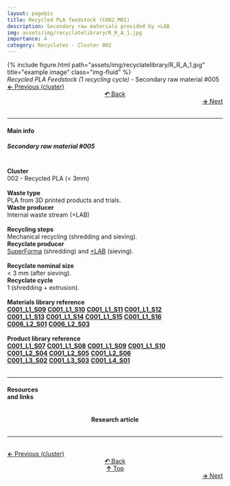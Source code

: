 ```yaml
---
layout: pagebis
title: Recycled PLA feedstock (C002_M01)
description: Secondary raw materials provided by +LAB
img: assets/img/recyclatelibrary/R_R_A_1.jpg
importance: 4
category: Recyclates - Cluster 002
---
```

<div class="row">
    <div class="col-sm mt-3 mt-md-0">
        {% include figure.html path="assets/img/recyclatelibrary/R_R_A_1.jpg" title="example image" class="img-fluid" %}
    </div>
</div>
<div class="caption">
    <i>Recycled PLA Feedstock (1 recycling cycle)</i> - Secondary raw material #005
</div>

<div class="row justify-content-sm-center">
    <div class="col-sm-4 mt-3 mt-md-0" style="text-align:left">
      <a href="/projects/RecLi_C001_M04/" target="_self"><b>←</b> Previous (cluster)</a>
    </div>
    <div class="col-sm-4 mt-3 mt-md-0" style="text-align:center">
  <a href="/recyclatelibrary/" target="_self"><b>↶</b> Back</a>
    </div>
    <div class="col-sm-4 mt-3 mt-md-0" style="text-align:right">
        <td align="right"><a href="/projects/RecLi_C002_M02/" target="_self"><b>→</b> Next</a></td>
    </div>
</div>
<br>

<hr>
<h4><b>Main info</b></h4>
<h5>Secondary raw material #005</h5>

<br>

<div class="row justify-content-sm-left">
    <div class="col-sm-3 mt-3 mt-md-0" style="text-align:left">
        <b>Cluster</b>
    </div>
    <div class="col-sm-9 mt-3 mt-md-0" style="text-align:left">
        002 - Recycled PLA (< 3mm)
    </div>
</div>
<br>

<div class="row justify-content-sm-left">
    <div class="col-sm-3 mt-3 mt-md-0" style="text-align:left">
        <b>Waste type</b>
    </div>
    <div class="col-sm-9 mt-3 mt-md-0" style="text-align:left">
        PLA from 3D printed products and trials.
    </div>
</div>
<div class="row justify-content-sm-left">
    <div class="col-sm-3 mt-3 mt-md-0" style="text-align:left">
        <b>Waste producer</b>
    </div>
    <div class="col-sm-9 mt-3 mt-md-0" style="text-align:left">
        Internal waste stream (+LAB)
    </div>
</div>
<br>

<div class="row justify-content-sm-left">
    <div class="col-sm-3 mt-3 mt-md-0" style="text-align:left">
        <b>Recycling steps</b>
    </div>
    <div class="col-sm-9 mt-3 mt-md-0" style="text-align:left">
        Mechanical recycling (shredding and sieving).
    </div>
</div>
<div class="row justify-content-sm-left">
    <div class="col-sm-3 mt-3 mt-md-0" style="text-align:left">
        <b>Recyclate producer</b>
    </div>
    <div class="col-sm-9 mt-3 mt-md-0" style="text-align:left">
        <a href="https://superforma.xyz/">SuperForma</a> (shredding) and <a href="http://piulab.it">+LAB</a> (sieving).
    </div>
</div>
<br>

<div class="row justify-content-sm-left">
    <div class="col-sm-3 mt-3 mt-md-0" style="text-align:left">
        <b>Recyclate nominal size</b>
    </div>
    <div class="col-sm-9 mt-3 mt-md-0" style="text-align:left">
        < 3 mm (after sieving).
    </div>
</div>
<div class="row justify-content-sm-left">
    <div class="col-sm-3 mt-3 mt-md-0" style="text-align:left">
        <b>Recyclate cycle</b>
    </div>
    <div class="col-sm-9 mt-3 mt-md-0" style="text-align:left">
        1 (shredding + extrusion).
    </div>
</div>
<br>

<div class="row justify-content-sm-left">
    <div class="col-sm-3 mt-3 mt-md-0" style="text-align:left">
        <b>Materials library reference</b>
    </div>
    <div class="col-sm-9 mt-3 mt-md-0" style="text-align:left">
        <a href="/projects/MatLi_C001_L1_S09/" target="_blank" title="Recyclate sample"><i class='fas fa-square' style='font-size:1rem'></i> <b>C001_L1_S09</b></a> <a href="/projects/MatLi_C001_L1_S10/" target="_blank" title="Recyclate sample"><i class='fas fa-square' style='font-size:1rem'></i> <b>C001_L1_S10</b></a> <a href="/projects/MatLi_C001_L1_S11/" target="_blank" title="Recyclate sample"><i class='fas fa-square' style='font-size:1rem'></i> <b>C001_L1_S11</b></a> <a href="/projects/MatLi_C001_L1_S12/" target="_blank" title="Recyclate sample"><i class='fas fa-square' style='font-size:1rem'></i> <b>C001_L1_S12</b></a> <br>
        <a href="/projects/MatLi_C001_L1_S13/" target="_blank" title="Recyclate sample"><i class='fas fa-square' style='font-size:1rem'></i> <b>C001_L1_S13</b></a> <a href="/projects/MatLi_C001_L1_S14/" target="_blank" title="Recyclate sample"><i class='fas fa-square' style='font-size:1rem'></i> <b>C001_L1_S14</b></a> <a href="/projects/MatLi_C001_L1_S15/" target="_blank" title="Recyclate sample"><i class='fas fa-square' style='font-size:1rem'></i> <b>C001_L1_S15</b></a> <a href="/projects/MatLi_C001_L1_S16/" target="_blank" title="Recyclate sample"><i class='fas fa-square' style='font-size:1rem'></i> <b>C001_L1_S16</b></a> <br>
        <a href="/projects/MatLi_C006_L2_S01/" target="_blank" title="Recyclate sample"><i class='fas fa-square' style='font-size:1rem'></i> <b>C006_L2_S01</b></a> <a href="/projects/MatLi_C006_L2_S03/" target="_blank" title="Recyclate sample"><i class='fas fa-square' style='font-size:1rem'></i> <b>C006_L2_S03</b></a>
    </div>
</div>
<br>

<div class="row justify-content-sm-left">
    <div class="col-sm-3 mt-3 mt-md-0" style="text-align:left">
        <b>Product library reference</b>
    </div>
    <div class="col-sm-9 mt-3 mt-md-0" style="text-align:left">
        <a href="/projects/ProLi_C001_L01_S07/" target="_blank" title="Recyclate sample"><i class='fas fa-chair' style='font-size:1rem'></i> <b>C001_L1_S07</b></a> <a href="/projects/ProLi_C001_L01_S08/" target="_blank" title="Recyclate sample"><i class='fas fa-chair' style='font-size:1rem'></i> <b>C001_L1_S08</b></a> <a href="/projects/ProLi_C001_L01_S09/" target="_blank" title="Recyclate sample"><i class='fas fa-chair' style='font-size:1rem'></i> <b>C001_L1_S09</b></a> <a href="/projects/ProLi_C001_L01_S10/" target="_blank" title="Recyclate sample"><i class='fas fa-chair' style='font-size:1rem'></i> <b>C001_L1_S10</b></a> <br>
        <a href="/projects/ProLi_C001_L02_S04/" target="_blank" title="Recyclate sample"><i class='fas fa-chair' style='font-size:1rem'></i> <b>C001_L2_S04</b></a> <a href="/projects/ProLi_C001_L02_S05/" target="_blank" title="Recyclate sample"><i class='fas fa-chair' style='font-size:1rem'></i> <b>C001_L2_S05</b></a> <a href="/projects/ProLi_C001_L02_S06/" target="_blank" title="Recyclate sample"><i class='fas fa-chair' style='font-size:1rem'></i> <b>C001_L2_S06</b></a> <br>
        <a href="/projects/ProLi_C001_L03_S02/" target="_blank" title="Recyclate sample"><i class='fas fa-chair' style='font-size:1rem'></i> <b>C001_L3_S02</b></a> <a href="/projects/ProLi_C001_L03_S03/" target="_blank" title="Recyclate sample"><i class='fas fa-chair' style='font-size:1rem'></i> <b>C001_L3_S03</b></a> <a href="/projects/ProLi_C001_L04_S01/" target="_blank" title="Recyclate sample"><i class='fas fa-chair' style='font-size:1rem'></i> <b>C001_L4_S01</b></a>
    </div>
</div>
<br>

<hr>

<div class="row justify-content-sm-left">
    <div class="col-sm-3 mt-3 mt-md-0" style="text-align:left">
    <h4><b>Resources <br>and links</b></h4>
    </div>
    <div class="col-sm-2 mt-3 mt-md-0" style="text-align:center">
    <a href="https://www.sciencedirect.com/science/article/pii/S2589234723003238" title="Research article"><i class='fas fa-clipboard-check' style='font-size:3rem'></i></a> <br><b>Research article</b>
    </div>
</div>
<br>
<hr>

<br>
<div class="row justify-content-sm-center">
    <div class="col-sm-3 mt-3 mt-md-0" style="text-align:left">
          <a href="/projects/RecLi_C001_M04/" target="_self"><b>←</b> Previous (cluster)</a>
      </div>
    <div class="col-sm-3 mt-3 mt-md-0" style="text-align:center">
  <a href="/recyclatelibrary/" target="_self"><b>↶</b> Back</a>
    </div>
    <div class="col-sm-3 mt-3 mt-md-0" style="text-align:center">
  <a href="#" target="_self"><b>↑</b> Top</a>
    </div>
    <div class="col-sm-3 mt-3 mt-md-0" style="text-align:right">
        <td align="right"><a href="/projects/RecLi_C002_M02/" target="_self"><b>→</b> Next</a></td>
    </div>
</div>
